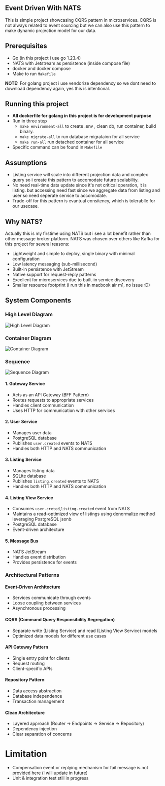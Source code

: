 ## Event Driven With NATS
This is simple project showcasing CQRS pattern in microservices. CQRS is not always related to event sourcing but we can also use this pattern to make dynamic projection model for our data.

## Prerequisites
- Go (in this project i use go 1.23.4)
- NATS with Jetstream as persistence (inside compose file)
- docker and docker compose
- Make to run `Makefile`

**NOTE:** For golang project i use vendorize dependency so we dont need to download dependency again, yes this is intentional.

## Running this project
- **All dockerfile for golang in this project is for development purpose**
- Run in three step
    - `make environment-all` to create .env , clean db, run container, build binary.
    - `make migrate-all` to run database migrataion for all service
    - `make run-all` run detached container for all service
- Specific command can be found in `Makefile`

## Assumptions
- Listing service will scale into different projection data and complex query so i create this pattern to accomodate future scalability.
- No need real-time data update since it's not critical operation, it is listing. but accessing need fast since we aggregate data from listing and user so need seperate service to accomodate.
- Trade-off for this pattern is evantual consitency, which is tolerablle for our usecase.

## Why NATS?
Actually this is my firstime using NATS but i see a lot benefit rather than other message broker platform. NATS was chosen over others like Kafka for this project for several reasons:

- Lightweight and simple to deploy, single binary with minimal configuration
- Low latency messaging (sub-millisecond)
- Built-in persistence with JetStream
- Native support for request-reply patterns
- Excellent for microservices due to built-in service discovery
- Smaller resource footprint (i run this in macbook air m1, no issue :D) 

## System Components
### High Level Diagram
![High Level Diagram](high-level-diagram.svg)

### Container Diagram
![Container Diagram](container-diagram.svg)

### Sequence
![Sequence Diagram](sequence.svg)

#### 1. Gateway Service
- Acts as an API Gateway (BFF Pattern)
- Routes requests to appropriate services
- Handles client communication
- Uses HTTP for communication with other services

#### 2. User Service
- Manages user data
- PostgreSQL database
- Publishes `user.created` events to NATS
- Handles both HTTP and NATS communication

#### 3. Listing Service
- Manages listing data
- SQLite database
- Publishes `listing.created` events to NATS
- Handles both HTTP and NATS communication

#### 4. Listing View Service
- Consumes `user.creted`,`listing.created` event from NATS
- Maintains a read-optimized view of listings using denormalize method leveraging PostgreSQL jsonb
- PostgreSQL database
- Event-driven architecture

#### 5. Message Bus
- NATS JetStream
- Handles event distribution
- Provides persistence for events

### Architectural Patterns

#### Event-Driven Architecture
- Services communicate through events
- Loose coupling between services
- Asynchronous processing

#### CQRS (Command Query Responsibility Segregation)
- Separate write (Listing Service) and read (Listing View Service) models
- Optimized data models for different use cases

#### API Gateway Pattern
- Single entry point for clients
- Request routing
- Client-specific APIs

#### Repository Pattern
- Data access abstraction
- Database independence
- Transaction management

#### Clean Architecture
- Layered approach (Router → Endpoints → Service → Repository)
- Dependency injection
- Clear separation of concerns

# Limitation
- Compensation event or replying mechanism for fail message is not provided here (i will update in future)
- Unit & integration test still in progress